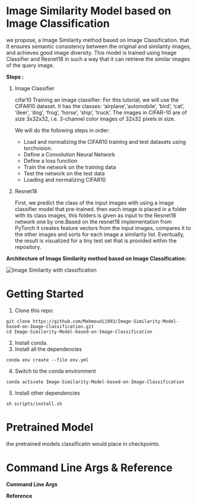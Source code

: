 # Image Similarity Model  based on  Image Classification
we propose, a Image Similarity method based on Image Classification. that It ensures semantic consistency between the original and similarity images, and achieves good image diversity. 
This model is trained using Image Classifier  and Resnet18 in such a way that it can retrieve the similar images of the query image.

**Steps :**
1. Image Classifier

    cifar10 Training an image classifier:
    For this tutorial, we will use the CIFAR10 dataset. It has the classes: ‘airplane’,‘automobile’, ‘bird’, ‘cat’, ‘deer’, ‘dog’, ‘frog’, ‘horse’, ‘ship’, ‘truck’.
    The images in CIFAR-10 are of size 3x32x32, i.e. 3-channel color images of 32x32 pixels  in size.

     We will do the following steps in order:
     *	Load and normalizing the CIFAR10 training and test datasets using torchvision.
     *	Define a Convolution Neural Network   
     *	Define a loss function 
     *	Train the network on the training data
     *	Test the network on the test data
     *	Loading and normalizing CIFAR10

2. Resnet18

   First, we predict the class of the input images with using a image classifier model that pre-trained. then each image is placed in a folder with its class images, this folders is given as input to the Resnet18 
   network one by one.Based on the resnet18 implementation from PyTorch it creates feature vectors from the input images, compares it to the other images and sorts for each image a similarity list. Eventually, the 
   result is visualized for a tiny test set that is provided within the repository.





   

**Architecture of Image Similarity method based on Image Classification:**



 ![Image Similarity with classification](https://github.com/Mahmoudi1993/Image-Similarity-Model-based-on-Image-Classification/assets/74957886/2915836e-ac62-4611-b9d4-73762c857000)

# Getting Started   
1. Clone this repo:
```
git clone https://github.com/Mahmoudi1993/Image-Similarity-Model-based-on-Image-Classification.git
cd Image-Similarity-Model-based-on-Image-Classification
```
2. Install conda.
3. Install all the dependencies
```
conda env create --file env.yml
```
4. Switch to the conda environment
```
conda activate Image-Similarity-Model-based-on-Image-Classification
```
5. Install other dependencies
```
sh scripts/install.sh
```
# Pretrained Model
the pretrained models classificatin would place in checkpoints.

# Command Line Args & Reference
**Command Line Args**

**Reference**

